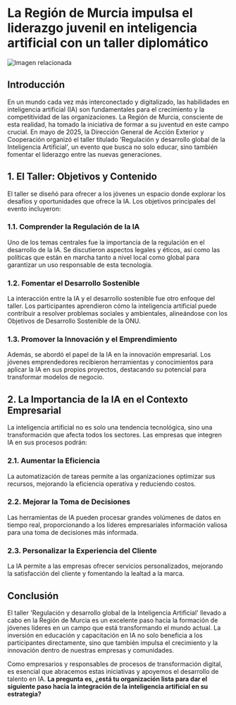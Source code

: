 # La Región de Murcia impulsa el liderazgo juvenil en **inteligencia artificial** con un taller diplomático

![Imagen relacionada](https://images.pexels.com/photos/8033799/pexels-photo-8033799.jpeg)

## Introducción

En un mundo cada vez más interconectado y digitalizado, las habilidades en inteligencia artificial (IA) son fundamentales para el crecimiento y la competitividad de las organizaciones. La Región de Murcia, consciente de esta realidad, ha tomado la iniciativa de formar a su juventud en este campo crucial. En mayo de 2025, la Dirección General de Acción Exterior y Cooperación organizó el taller titulado 'Regulación y desarrollo global de la Inteligencia Artificial', un evento que busca no solo educar, sino también fomentar el liderazgo entre las nuevas generaciones.

## 1. El Taller: Objetivos y Contenido

El taller se diseñó para ofrecer a los jóvenes un espacio donde explorar los desafíos y oportunidades que ofrece la IA. Los objetivos principales del evento incluyeron:

### 1.1. Comprender la Regulación de la IA

Uno de los temas centrales fue la importancia de la regulación en el desarrollo de la IA. Se discutieron aspectos legales y éticos, así como las políticas que están en marcha tanto a nivel local como global para garantizar un uso responsable de esta tecnología.

### 1.2. Fomentar el Desarrollo Sostenible

La interacción entre la IA y el desarrollo sostenible fue otro enfoque del taller. Los participantes aprendieron cómo la inteligencia artificial puede contribuir a resolver problemas sociales y ambientales, alineándose con los Objetivos de Desarrollo Sostenible de la ONU.

### 1.3. Promover la Innovación y el Emprendimiento

Además, se abordó el papel de la IA en la innovación empresarial. Los jóvenes emprendedores recibieron herramientas y conocimientos para aplicar la IA en sus propios proyectos, destacando su potencial para transformar modelos de negocio.

## 2. La Importancia de la IA en el Contexto Empresarial

La inteligencia artificial no es solo una tendencia tecnológica, sino una transformación que afecta todos los sectores. Las empresas que integren IA en sus procesos podrán:

### 2.1. Aumentar la Eficiencia

La automatización de tareas permite a las organizaciones optimizar sus recursos, mejorando la eficiencia operativa y reduciendo costos.

### 2.2. Mejorar la Toma de Decisiones

Las herramientas de IA pueden procesar grandes volúmenes de datos en tiempo real, proporcionando a los líderes empresariales información valiosa para una toma de decisiones más informada.

### 2.3. Personalizar la Experiencia del Cliente

La IA permite a las empresas ofrecer servicios personalizados, mejorando la satisfacción del cliente y fomentando la lealtad a la marca.

## Conclusión

El taller 'Regulación y desarrollo global de la Inteligencia Artificial' llevado a cabo en la Región de Murcia es un excelente paso hacia la formación de jóvenes líderes en un campo que está transformando el mundo actual. La inversión en educación y capacitación en IA no solo beneficia a los participantes directamente, sino que también impulsa el crecimiento y la innovación dentro de nuestras empresas y comunidades.

Como empresarios y responsables de procesos de transformación digital, es esencial que abracemos estas iniciativas y apoyemos el desarrollo de talento en IA. **La pregunta es, ¿está tu organización lista para dar el siguiente paso hacia la integración de la inteligencia artificial en su estrategia?**